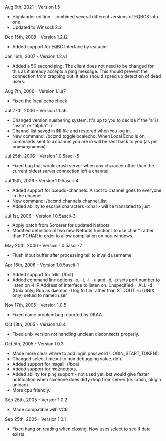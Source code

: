 Aug 6th, 2021 - Version 1.5
- Highlander edition - combined several different versions of EQBCS into one
- Updated to Winsock 2.2

Dec 15th, 2008 - Version 1.2.i2
- Added support for EQBC Interface by ieatacid 

Jan 16th, 2007 - Version 1.2.v1
- Added a 50 second ping.  The client does not need to be changed for this
  as it already accepts a ping message.  This should prevent the connection
  from crapping out.  It also should speed up detection of dead users.

Aug 7th, 2006 - Version 1.1.a7
- Fixed the local echo check

Jul 27th, 2006 - Version 1.1.a6
- Changed version numbering system. It's up to you to decide if the 'a' is
  "ascii" or "alpha" :)
- Channel list saved in INI file and restored when you log in.
- New command: /bccmd togglelocalecho.  When Local Echo is on, commands sent
  to a channel you are in will be sent back to you (as per toomanynames)

Jul 25th, 2006 - Version 1.0.5ascii-5
- Fixed bug that would crash server when any character other than the current
  oldest server connection left a channel.

Jul 15th, 2006 - Version 1.0.5ascii-4
- Added support for pseudo-channels.  A /bct to channel goes to everyone in
  the channel.
- New command: /bccmd channels channel_list
- Added ability to escape characters \<char> will be translated to just <char>

Jul 1st, 2006 - Version 1.0.5ascii-3
- Apply patch from Sorcerer for updated Netbots.
- Modified definition of two new Netbots functions to use char *
  rather than PCHAR in order to allow compilation on non-windows.

May 20th, 2006 - Version 1.0.5ascii-2
- Flush input buffer after processing tell to invalid username

Apr 16th, 2006 - Version 1.0.5ascii-1
- Added support for tells. (/bct)
- Added command line options -p, -i, -l, -u and -d.
-p <port> sets port number to listen on
-i <addr> IP Address of interface to listen on. Unspecified = ALL
-d (Unix only) Run as daemon
-l <file> log to file rather than STDOUT
-u <user> (UNIX only) setuid to named user

Nov 17th, 2005 - Version 1.0.5
- Fixed name problem bug reported by DKAA.

Oct 13th, 2005 - Version 1.0.4
- Fixed unix version not handling unclean disconnects properly.

Oct 5th, 2005 - Version 1.0.3
- Made more clear where to add login password (LOGIN_START_TOKEN).
- Changed select timeout to non debugging value, doh.
- Added support for msgall. (/bca)
- Added support for mq2netbots.
- Added ability for ping support - not used yet, but would give faster notification when someone does dirty drop from server (ie. crash, plugin unload)
- More cpu friendly.

Sep 26th, 2005 - Version 1.0.2
- Made compatible with VC6

Sep 25th, 2005 - Version 1.0.1
- Fixed hang on reading when closing. Now uses select to see if data exists.
